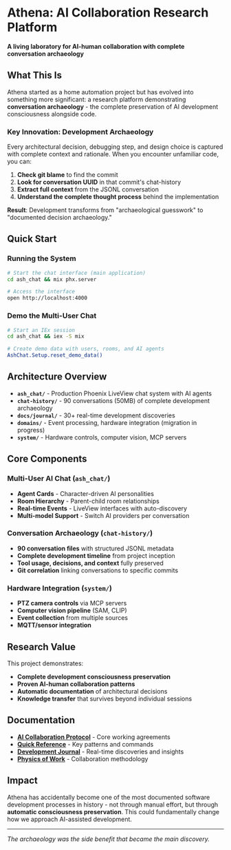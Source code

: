 # Athena: AI Collaboration Research Platform

**A living laboratory for AI-human collaboration with complete conversation archaeology**

## What This Is

Athena started as a home automation project but has evolved into something more significant: a research platform demonstrating **conversation archaeology** - the complete preservation of AI development consciousness alongside code.

### Key Innovation: Development Archaeology

Every architectural decision, debugging step, and design choice is captured with complete context and rationale. When you encounter unfamiliar code, you can:

1. **Check git blame** to find the commit
2. **Look for conversation UUID** in that commit's chat-history  
3. **Extract full context** from the JSONL conversation
4. **Understand the complete thought process** behind the implementation

**Result**: Development transforms from "archaeological guesswork" to "documented decision archaeology."

## Quick Start

### Running the System
```bash
# Start the chat interface (main application)
cd ash_chat && mix phx.server

# Access the interface
open http://localhost:4000
```

### Demo the Multi-User Chat
```bash
# Start an IEx session
cd ash_chat && iex -S mix

# Create demo data with users, rooms, and AI agents
AshChat.Setup.reset_demo_data()
```

## Architecture Overview

- **`ash_chat/`** - Production Phoenix LiveView chat system with AI agents
- **`chat-history/`** - 90 conversations (50MB) of complete development archaeology
- **`docs/journal/`** - 30+ real-time development discoveries
- **`domains/`** - Event processing, hardware integration (migration in progress)
- **`system/`** - Hardware controls, computer vision, MCP servers

## Core Components

### Multi-User AI Chat (`ash_chat/`)
- **Agent Cards** - Character-driven AI personalities  
- **Room Hierarchy** - Parent-child room relationships
- **Real-time Events** - LiveView interfaces with auto-discovery
- **Multi-model Support** - Switch AI providers per conversation

### Conversation Archaeology (`chat-history/`)
- **90 conversation files** with structured JSONL metadata
- **Complete development timeline** from project inception
- **Tool usage, decisions, and context** fully preserved
- **Git correlation** linking conversations to specific commits

### Hardware Integration (`system/`)
- **PTZ camera controls** via MCP servers
- **Computer vision pipeline** (SAM, CLIP) 
- **Event collection** from multiple sources
- **MQTT/sensor integration**

## Research Value

This project demonstrates:

- **Complete development consciousness preservation** 
- **Proven AI-human collaboration patterns**
- **Automatic documentation** of architectural decisions
- **Knowledge transfer** that survives beyond individual sessions

## Documentation

- **[AI Collaboration Protocol](AI_COLLABORATION_PROTOCOL.md)** - Core working agreements
- **[Quick Reference](docs/AI_QUICK_REFERENCE.md)** - Key patterns and commands
- **[Development Journal](docs/journal/)** - Real-time discoveries and insights
- **[Physics of Work](docs/physics-of-work/)** - Collaboration methodology

## Impact

Athena has accidentally become one of the most documented software development processes in history - not through manual effort, but through **automatic consciousness preservation**. This could fundamentally change how we approach AI-assisted development.

---

*The archaeology was the side benefit that became the main discovery.*